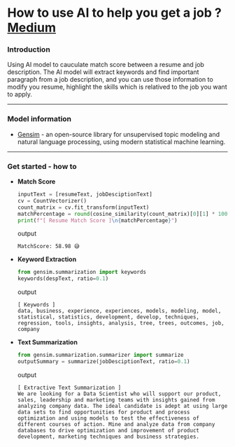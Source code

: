 # How to use AI to help you get a job ? [Medium](https://medium.com/p/e6a2894914e5)

### Introduction
Using AI model to cauculate match score between a resume and job description. 
The AI model will extract keywords and find important paragraph from a job description, and you can use those information to modify you resume, highlight the skills which is relatived to the job you want to apply.  

---

### Model information 
- [Gensim](https://radimrehurek.com/gensim/) - an open-source library for unsupervised topic modeling and natural language processing, using modern statistical machine learning.

---

### Get started - how to 

- **Match Score**

  ```python
  inputText = [resumeText, jobDesciptionText]
  cv = CountVectorizer()
  count_matrix = cv.fit_transform(inputText)
  matchPercentage = round(cosine_similarity(count_matrix)[0][1] * 100, 2)
  print(f"[ Resume Match Score ]\n{matchPercentage}")
  ```
  output
  ```
  MatchScore: 58.98 😅
  ```

- **Keyword Extraction**

  ```python
  from gensim.summarization import keywords
  keywords(despText, ratio=0.1)
  ```
  output
  ```
  [ Keywords ] 
  data, business, experience, experiences, models, modeling, model, statistical, statistics, development, develop, techniques, regression, tools, insights, analysis, tree, trees, outcomes, job, company
  ```

- **Text Summarization**
  
  ```python
  from gensim.summarization.summarizer import summarize
  outputSummary = summarize(jobDesciptionText, ratio=0.1)
  ```
  output
  ```
  [ Extractive Text Summarization ]
  We are looking for a Data Scientist who will support our product, sales, leadership and marketing teams with insights gained from analyzing company data. The ideal candidate is adept at using large data sets to find opportunities for product and process optimization and using models to test the effectiveness of different courses of action. Mine and analyze data from company databases to drive optimization and improvement of product development, marketing techniques and business strategies.
  ```
